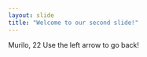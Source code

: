 ```yaml
---
layout: slide
title: "Welcome to our second slide!"
---
```

Murilo, 22
Use the left arrow to go back!
